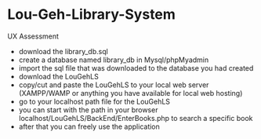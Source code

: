 # Lou-Geh-Library-System
UX Assessment

- download the library_db.sql
- create a database named library_db in Mysql/phpMyadmin
- import the sql file that was downloaded to the database you had created
- download the LouGehLS
- copy/cut and paste the LouGehLS to your local web server (XAMPP/WAMP or anything you have available for local web hosting) 
- go to your localhost path file for the LouGehLS
- you can start with the path in your browser localhost/LouGehLS/BackEnd/EnterBooks.php to search a specific book
- after that you can freely use the application
